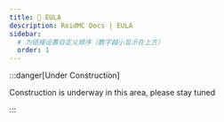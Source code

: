 ```yaml
---
title: 📝 EULA
description: RoidMC Docs | EULA
sidebar:
  # 为链接设置自定义顺序（数字越小显示在上方）
  order: 1
---
```


:::danger[Under Construction]

Construction is underway in this area, please stay tuned

:::